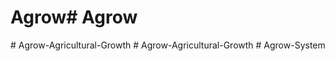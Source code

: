 # Agrow#   A g r o w  
 #   A g r o w - A g r i c u l t u r a l - G r o w t h  
 #   A g r o w - A g r i c u l t u r a l - G r o w t h  
 #   A g r o w - S y s t e m  
 